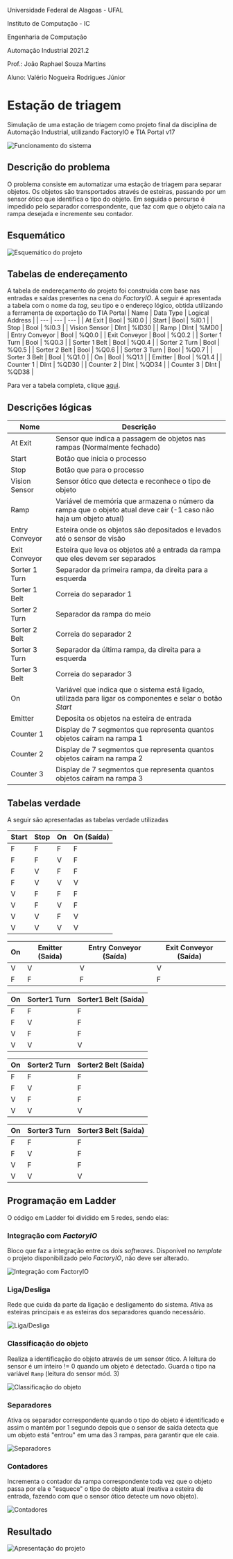 Universidade Federal de Alagoas - UFAL

Instituto de Computação - IC

Engenharia de Computação

Automação Industrial 2021.2

Prof.: João Raphael Souza Martins

Aluno: Valério Nogueira Rodrigues Júnior

# Estação de triagem

Simulação de uma estação de triagem como projeto final da disciplina de Automação Industrial, utilizando FactoryIO e TIA Portal v17

![Funcionamento do sistema](https://github.com/valeriojr/estacao_de_triagem/blob/61a1977e4b2de3b6a5f5ca568538b6fb4a768f37/EstacaoDeTriagem.gif)

## Descrição do problema

O problema consiste em automatizar uma estação de triagem para separar objetos. Os objetos são transportados através de esteiras, passando por um sensor ótico que identifica o tipo do objeto. Em seguida o percurso é impedido pelo separador correspondente, que faz com que o objeto caia na rampa desejada e incremente seu contador.

## Esquemático

![Esquemático do projeto](/esquematico.jpg)

## Tabelas de endereçamento
A tabela de endereçamento do projeto foi construída com base nas entradas e saídas presentes na cena do *FactoryIO*. A seguir é apresentada a tabela com o nome da *tag*, seu tipo e o endereço lógico, obtida utilizando a ferramenta de exportação do TIA Portal
| Name | Data Type | Logical Address |
| --- | --- | --- |
| At Exit | Bool | %I0.0 |
| Start | Bool | %I0.1 |
| Stop | Bool | %I0.3 |
| Vision Sensor | DInt | %ID30 |
| Ramp | DInt | %MD0 |
| Entry Conveyor | Bool | %Q0.0 |
| Exit Conveyor | Bool | %Q0.2 |
| Sorter 1 Turn | Bool | %Q0.3 |
| Sorter 1 Belt | Bool | %Q0.4 |
| Sorter 2 Turn | Bool | %Q0.5 |
| Sorter 2 Belt | Bool | %Q0.6 |
| Sorter 3 Turn | Bool | %Q0.7 |
| Sorter 3 Belt | Bool | %Q1.0 |
| On | Bool | %Q1.1 |
| Emitter | Bool | %Q1.4 |
| Counter 1 | DInt | %QD30 |
| Counter 2 | DInt | %QD34 |
| Counter 3 | DInt | %QD38 |

Para ver a tabela completa, clique [aqui](https://docs.google.com/spreadsheets/d/164uqqT6c53RvLH8Ako69DZUV4Dy293bLTqGDGNpTXPA/edit?usp=sharing).

## Descrições lógicas
| Nome | Descrição |
| --- | --- |
| At Exit | Sensor que indica a passagem de objetos nas rampas (Normalmente fechado) |
| Start | Botão que inicia o processo |
| Stop | Botão que para o processo |
| Vision Sensor | Sensor ótico que detecta e reconhece o tipo de objeto |
| Ramp | Variável de memória que armazena o número da rampa que o objeto atual deve cair (-1 caso não haja um objeto atual) |
| Entry Conveyor | Esteira onde os objetos são depositados e levados até o sensor de visão |
| Exit Conveyor | Esteira que leva os objetos até a entrada da rampa que eles devem ser separados |
| Sorter 1 Turn | Separador da primeira rampa, da direita para a esquerda |
| Sorter 1 Belt | Correia do separador 1 |
| Sorter 2 Turn | Separador da rampa do meio |
| Sorter 2 Belt | Correia do separador 2 |
| Sorter 3 Turn | Separador da última rampa, da direita para a esquerda |
| Sorter 3 Belt | Correia do separador 3 |
| On | Variável que indica que o sistema está ligado, utilizada para ligar os componentes e selar o botão *Start* |
| Emitter | Deposita os objetos na esteira de entrada |
| Counter 1 | Display de 7 segmentos que representa quantos objetos caíram na rampa 1 |
| Counter 2 | Display de 7 segmentos que representa quantos objetos caíram na rampa 2 |
| Counter 3 | Display de 7 segmentos que representa quantos objetos caíram na rampa 3 |

## Tabelas verdade

A seguir são apresentadas as tabelas verdade utilizadas

| Start | Stop | On | On (Saída) |
| --- | --- | --- | --- |
| F | F | F | F |
| F | F | V | F |
| F | V | F | F |
| F | V | V | V |
| V | F | F | F |
| V | F | V | F |
| V | V | F | V |
| V | V | V | V |

| On | Emitter (Saída) | Entry Conveyor (Saída) | Exit Conveyor (Saída) |
| --- | --- | --- | --- |
| V | V | V | V |
| F | F | F | F |

| On | Sorter1 Turn | Sorter1 Belt (Saída) |
| --- | --- | --- |
| F | F | F |
| F | V | F |
| V | F | F |
| V | V | V |

| On | Sorter2 Turn | Sorter2 Belt (Saída) |
| --- | --- | --- |
| F | F | F |
| F | V | F |
| V | F | F |
| V | V | V |

| On | Sorter3 Turn | Sorter3 Belt (Saída) |
| --- | --- | --- |
| F | F | F |
| F | V | F |
| V | F | F |
| V | V | V |


## Programação em Ladder

O código em Ladder foi dividido em 5 redes, sendo elas:

### Integração com *FactoryIO*

Bloco que faz a integração entre os dois *softwares*. Disponível no *template* o projeto disponibilizado pelo *FactoryIO*, não deve ser alterado.

![Integração com *FactoryIO*](/ladder_network1.png) 

### Liga/Desliga

Rede que cuida da parte da ligação e desligamento do sistema. Ativa as esteiras principais e as esteiras dos separadores quando necessário.

![Liga/Desliga](/ladder_network2.png)

### Classificação do objeto

Realiza a identificação do objeto através de um sensor ótico. A leitura do sensor é um inteiro != 0 quando um objeto é detectado. Guarda o tipo na variável `Ramp` (leitura do sensor mód. 3)

![Classificação do objeto](/ladder_network3.png)

### Separadores

Ativa os separador correspondente quando o tipo do objeto é identificado e assim o mantém por 1 segundo depois que o sensor de saída detecta que um objeto está "entrou" em uma das 3 rampas, para garantir que ele caia.

![Separadores](/ladder_network4.png)

### Contadores

Incrementa o contador da rampa correspondente toda vez que o objeto passa por ela e "esquece" o tipo do objeto atual (reativa a esteira de entrada, fazendo com que o sensor ótico detecte um novo objeto).

![Contadores](/ladder_network5.png)

## Resultado
![![Apresentação do projeto](https://img.youtube.com/vi/0x-oRdty2iY/0.jpg)](https://www.youtube.com/watch?v=0x-oRdty2iY)
